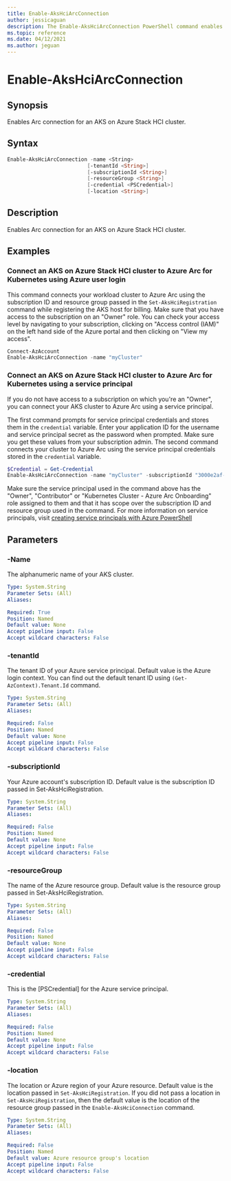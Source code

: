 ```yaml
---
title: Enable-AksHciArcConnection
author: jessicaguan
description: The Enable-AksHciArcConnection PowerShell command enables the Arc connection on an AKS on Azure Stack HCI cluster.
ms.topic: reference
ms.date: 04/12/2021
ms.author: jeguan
---
```


# Enable-AksHciArcConnection

## Synopsis
Enables Arc connection for an AKS on Azure Stack HCI cluster.

## Syntax

```powershell
Enable-AksHciArcConnection -name <String> 
                          [-tenantId <String>]
                          [-subscriptionId <String>] 
                          [-resourceGroup <String>]
                          [-credential <PSCredential>]
                          [-location <String>]
```

## Description
Enables Arc connection for an AKS on Azure Stack HCI cluster.

## Examples

### Connect an AKS on Azure Stack HCI cluster to Azure Arc for Kubernetes using Azure user login 
This command connects your workload cluster to Azure Arc using the subscription ID and resource group passed in the `Set-AksHciRegistration` command while registering the AKS host for billing. Make sure that you have access to the subscription on an "Owner" role. You can check your access level by navigating to your subscription, clicking on "Access control (IAM)" on the left hand side of the Azure portal and then clicking on "View my access". 

```PowerShell
Connect-AzAccount
Enable-AksHciArcConnection -name "myCluster"
```

### Connect an AKS on Azure Stack HCI cluster to Azure Arc for Kubernetes using a service principal
If you do not have access to a subscription on which you're an "Owner", you can connect your AKS cluster to Azure Arc using a service principal.

The first command prompts for service principal credentials and stores them in the `credential` variable. Enter your application ID for the username and service principal secret as the password when prompted. Make sure you get these values from your subscription admin. The second command connects your cluster to Azure Arc using the service principal credentials stored in the `credential` variable. 

```powershell
$Credential = Get-Credential
Enable-AksHciArcConnection -name "myCluster" -subscriptionId "3000e2af-000-46d9-0000-4bdb12000000" -resourceGroup "myAzureResourceGroup" -credential $Credential -tenantId "xxxx-xxxx-xxxx-xxxx" -location "eastus"
```

Make sure the service principal used in the command above has the "Owner", "Contributor" or "Kubernetes Cluster - Azure Arc Onboarding" role assigned to them and that it has scope over the subscription ID and resource group used in the command. For more information on service principals, visit [creating service principals with Azure PowerShell](/powershell/azure/create-azure-service-principal-azureps?view=azps-5.9.0&preserve-view=true#create-a-service-principal)


## Parameters

### -Name
The alphanumeric name of your AKS cluster.

```yaml
Type: System.String
Parameter Sets: (All)
Aliases:

Required: True
Position: Named
Default value: None
Accept pipeline input: False
Accept wildcard characters: False
```

### -tenantId
The tenant ID of your Azure service principal. Default value is the Azure login context. You can find out the default tenant ID using `(Get-AzContext).Tenant.Id` command.

```yaml
Type: System.String
Parameter Sets: (All)
Aliases:

Required: False
Position: Named
Default value: None
Accept pipeline input: False
Accept wildcard characters: False
```

### -subscriptionId
Your Azure account's subscription ID. Default value is the subscription ID passed in Set-AksHciRegistration.

```yaml
Type: System.String
Parameter Sets: (All)
Aliases:

Required: False
Position: Named
Default value: None
Accept pipeline input: False
Accept wildcard characters: False
```

### -resourceGroup
The name of the Azure resource group. Default value is the resource group passed in Set-AksHciRegistration.

```yaml
Type: System.String
Parameter Sets: (All)
Aliases:

Required: False
Position: Named
Default value: None
Accept pipeline input: False
Accept wildcard characters: False
```

### -credential
This is the [PSCredential] for the Azure service principal.

```yaml
Type: System.String
Parameter Sets: (All)
Aliases:

Required: False
Position: Named
Default value: None
Accept pipeline input: False
Accept wildcard characters: False
```

### -location
The location or Azure region of your Azure resource. Default value is the location passed in `Set-AksHciRegistration`. If you did not pass a location in `Set-AksHciRegistration`, then the default value is the location of the resource group passed in the `Enable-AksHciConnection` command.

```yaml
Type: System.String
Parameter Sets: (All)
Aliases:

Required: False
Position: Named
Default value: Azure resource group's location
Accept pipeline input: False
Accept wildcard characters: False
```
